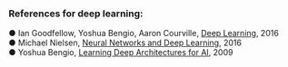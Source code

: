 ### References for deep learning:

●	Ian Goodfellow, Yoshua Bengio, Aaron Courville, [Deep Learning](http://www.deeplearningbook.org/), 2016 <br>
●	Michael Nielsen, [Neural Networks and Deep Learning](http://neuralnetworksanddeeplearning.com/), 2016 <br>
●	Yoshua Bengio, [Learning Deep Architectures for AI](https://www.semanticscholar.org/paper/Learning-Deep-Architectures-for-AI-Bengio/e60ff004dde5c13ec53087872cfcdd12e85beb57?p2df), 2009
